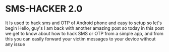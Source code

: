 # SMS-HACKER 2.0
It Is used to hack sms and OTP of Android phone and easy to setup so let's begin 
Hello, guy's I am back with another amazing post so today in this post we get to know about how to hack SMS or OTP from a simple app, and from this you can easily forward your victim messages to your device without any issue
